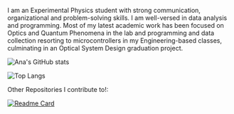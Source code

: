 I am an Experimental Physics student with strong communication, organizational and problem-solving skills. I am well-versed in data analysis and programming. Most of my latest academic work has been focused on Optics and Quantum Phenomena in the lab and programming and data collection resorting to microcontrollers in my Engineering-based classes, culminating in an Optical System Design graduation project.

![Ana's GitHub stats](https://github-readme-stats.vercel.app/api?username=anaismartins&count_private=true&show_icons=true)

![Top Langs](https://github-readme-stats.vercel.app/api/top-langs/?username=anaismartins)

Other Repositories I contribute to!:

[![Readme Card](https://github-readme-stats.vercel.app/api/pin/?username=slv-rhat&repo=INFOMDA1-2022)](https://github.com/slv-rhat/INFOMDA1-2022)
